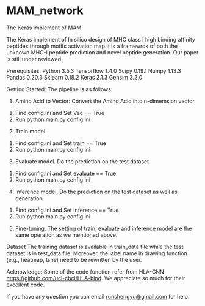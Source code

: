 # MAM_network
The Keras implement of MAM.

The Keras implement of In silico design of MHC class I high binding affinity peptides through motifs activation map.It is a framewrok of both the unknown MHC-I peptide prediction and novel peptide generation.  Our paper is still under reviewed.


Prerequisites:
Python 3.5.3
Tensorflow 1.4.0
Scipy 0.19.1
Numpy 1.13.3
Pandas 0.20.3
Sklearn 0.18.2
Keras 2.1.3
Gensim 3.2.0


Getting Started:
The pipeline is as follows:
1. Amino Acid to Vector: Convert the Amino Acid into n-dimemsion vector.
1) Find config.ini and Set  Vec == True   
2) Run python main.py config.ini

2. Train model.
1) Find config.ini and Set  train == True  
2) Run python main.py config.ini

3. Evaluate model. Do the prediction on  the test dataset.
1) Find config.ini and Set  evaluate == True  
2) Run python main.py config.ini

4. Inference model. Do the prediction on  the test dataset as well as generation.
1) Find config.ini and Set  Inference == True  
2) Run python main.py config.ini

5. Fine-tuning. The setting of train, evaluate and inference model are the same operation as we mentioned above.


Dataset
The training dataset is available in train_data file while the test dataset is in  test_data file. 
Moreover, the label name in drawing function (e.g., heatmap, tsne) need to be rewritten by the user.  

Acknowledge: 
Some of the code function refer from HLA-CNN https://github.com/uci-cbcl/HLA-bind.
We appreciate so much for their excellent code. 	


If you have any question you can email runshengyu@gmail.com for help.
